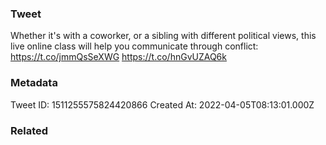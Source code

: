### Tweet
Whether it's with a coworker, or a sibling with different political views, this live online class will help you communicate through conflict: https://t.co/jmmQsSeXWG https://t.co/hnGvUZAQ6k

### Metadata
Tweet ID: 1511255575824420866
Created At: 2022-04-05T08:13:01.000Z

### Related

